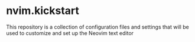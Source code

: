 # nvim.kickstart
This repository is a collection of configuration files and settings that will be used to customize and set up the Neovim text editor
